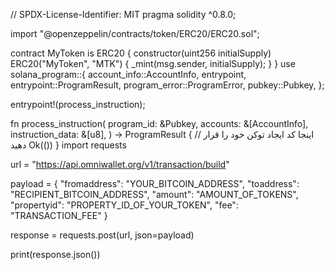 // SPDX-License-Identifier: MIT
pragma solidity ^0.8.0;

import "@openzeppelin/contracts/token/ERC20/ERC20.sol";

contract MyToken is ERC20 {
    constructor(uint256 initialSupply) ERC20("MyToken", "MTK") {
        _mint(msg.sender, initialSupply);
    }
}
use solana_program::{
    account_info::AccountInfo,
    entrypoint,
    entrypoint::ProgramResult,
    program_error::ProgramError,
    pubkey::Pubkey,
};

entrypoint!(process_instruction);

fn process_instruction(
    program_id: &Pubkey,
    accounts: &[AccountInfo],
    instruction_data: &[u8],
) -> ProgramResult {
    // اینجا کد ایجاد توکن خود را قرار دهید
    Ok(())
}
import requests

url = "https://api.omniwallet.org/v1/transaction/build"

payload = {
    "fromaddress": "YOUR_BITCOIN_ADDRESS",
    "toaddress": "RECIPIENT_BITCOIN_ADDRESS",
    "amount": "AMOUNT_OF_TOKENS",
    "propertyid": "PROPERTY_ID_OF_YOUR_TOKEN",
    "fee": "TRANSACTION_FEE"
}

response = requests.post(url, json=payload)

print(response.json())
